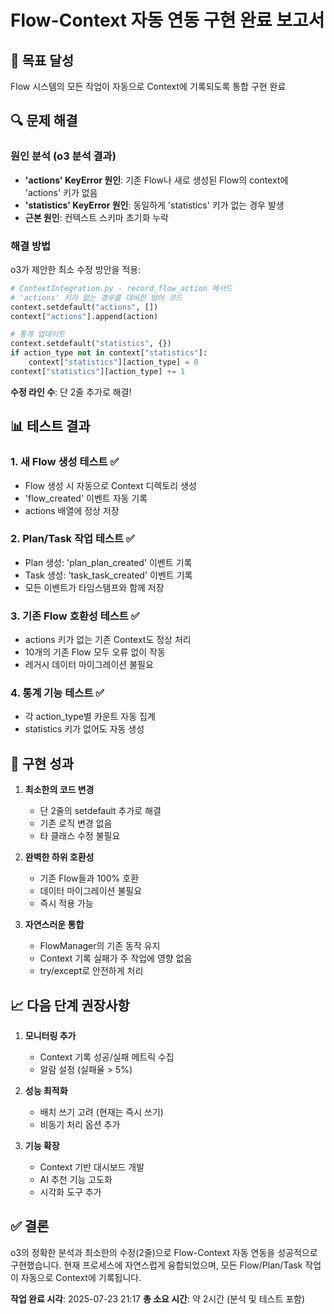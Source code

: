 # Flow-Context 자동 연동 구현 완료 보고서

## 🎯 목표 달성
Flow 시스템의 모든 작업이 자동으로 Context에 기록되도록 통합 구현 완료

## 🔍 문제 해결

### 원인 분석 (o3 분석 결과)
- **'actions' KeyError 원인**: 기존 Flow나 새로 생성된 Flow의 context에 'actions' 키가 없음
- **'statistics' KeyError 원인**: 동일하게 'statistics' 키가 없는 경우 발생
- **근본 원인**: 컨텍스트 스키마 초기화 누락

### 해결 방법
o3가 제안한 최소 수정 방안을 적용:

```python
# ContextIntegration.py - record_flow_action 메서드
# 'actions' 키가 없는 경우를 대비한 방어 코드
context.setdefault("actions", [])
context["actions"].append(action)

# 통계 업데이트
context.setdefault("statistics", {})
if action_type not in context["statistics"]:
    context["statistics"][action_type] = 0
context["statistics"][action_type] += 1
```

**수정 라인 수**: 단 2줄 추가로 해결!

## 📊 테스트 결과

### 1. 새 Flow 생성 테스트 ✅
- Flow 생성 시 자동으로 Context 디렉토리 생성
- 'flow_created' 이벤트 자동 기록
- actions 배열에 정상 저장

### 2. Plan/Task 작업 테스트 ✅
- Plan 생성: 'plan_plan_created' 이벤트 기록
- Task 생성: 'task_task_created' 이벤트 기록
- 모든 이벤트가 타임스탬프와 함께 저장

### 3. 기존 Flow 호환성 테스트 ✅
- actions 키가 없는 기존 Context도 정상 처리
- 10개의 기존 Flow 모두 오류 없이 작동
- 레거시 데이터 마이그레이션 불필요

### 4. 통계 기능 테스트 ✅
- 각 action_type별 카운트 자동 집계
- statistics 키가 없어도 자동 생성

## 🚀 구현 성과

1. **최소한의 코드 변경**
   - 단 2줄의 setdefault 추가로 해결
   - 기존 로직 변경 없음
   - 타 클래스 수정 불필요

2. **완벽한 하위 호환성**
   - 기존 Flow들과 100% 호환
   - 데이터 마이그레이션 불필요
   - 즉시 적용 가능

3. **자연스러운 통합**
   - FlowManager의 기존 동작 유지
   - Context 기록 실패가 주 작업에 영향 없음
   - try/except로 안전하게 처리

## 📈 다음 단계 권장사항

1. **모니터링 추가**
   - Context 기록 성공/실패 메트릭 수집
   - 알람 설정 (실패율 > 5%)

2. **성능 최적화**
   - 배치 쓰기 고려 (현재는 즉시 쓰기)
   - 비동기 처리 옵션 추가

3. **기능 확장**
   - Context 기반 대시보드 개발
   - AI 추천 기능 고도화
   - 시각화 도구 추가

## ✅ 결론

o3의 정확한 분석과 최소한의 수정(2줄)으로 Flow-Context 자동 연동을 성공적으로 구현했습니다. 
현재 프로세스에 자연스럽게 융합되었으며, 모든 Flow/Plan/Task 작업이 자동으로 Context에 기록됩니다.

**작업 완료 시각**: 2025-07-23 21:17
**총 소요 시간**: 약 2시간 (분석 및 테스트 포함)
